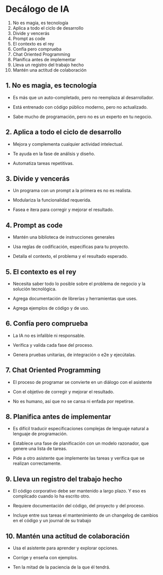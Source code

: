 # Decálogo de IA

1. No es magia, es tecnología
2. Aplica a todo el ciclo de desarrollo
3. Divide y vencerás
4. Prompt as code
5. El contexto es el rey
6. Confía pero comprueba
7. Chat Oriented Programming
8. Planifica antes de implementar
9. Lleva un registro del trabajo hecho
10. Mantén una actitud de colaboración

## 1. No es magia, es tecnología

- Es más que un auto-completado, pero no reemplaza al desarrollador.

- Está entrenado con código público moderno, pero no actualizado.

- Sabe mucho de programación, pero no es un experto en tu negocio.

## 2. Aplica a todo el ciclo de desarrollo

- Mejora y complementa cualquier actividad intelectual.

- Te ayuda en la fase de análisis y diseño.

- Automatiza tareas repetitivas.

## 3. Divide y vencerás

- Un programa con un prompt a la primera es no es realista.

- Modulariza la funcionalidad requerida.
  
- Fasea e itera para corregir y mejorar el resultado.

## 4. Prompt as code

- Mantén una biblioteca de instrucciones generales 

- Usa reglas de codificación, específicas para tu proyecto.

- Detalla el contexto, el problema y el resultado esperado.

## 5. El contexto es el rey

- Necesita saber todo lo posible sobre el problema de negocio y la solución tecnológica.

- Agrega documentación de librerías y herramientas que uses.

- Agrega ejemplos de código y de uso.

## 6. Confía pero comprueba

- La IA no es infalible ni responsable. 
  
- Verifica y valida cada fase del proceso.

- Genera pruebas unitarias, de integración o e2e y ejecútalas.

## 7. Chat Oriented Programming

- El proceso de programar se convierte en un diálogo con el asistente
  
- Con el objetivo de corregir y mejorar el resultado.

- No es humano, así que no se cansa ni enfada por repetirse.

## 8. Planifica antes de implementar

- Es difícil traducir especificaciones complejas de lenguaje natural a lenguaje de programación.

- Establece una fase de planificación con un modelo razonador, que genere una lista de tareas.

- Pide a otro asistente que implemente las tareas y verifica que se realizan correctamente.

## 9. Lleva un registro del trabajo hecho

- El código corporativo debe ser mantenido a largo plazo. Y eso es complicado cuando lo ha escrito otro.

- Requiere documentación del código, del proyecto y del proceso.

- Incluye entre sus tareas el mantenimiento de un changelog de cambios en el código y un journal de su trabajo



## 10. Mantén una actitud de colaboración

- Usa el asistente para aprender y explorar opciones.

- Corrige y enseña con ejemplos.
  
- Ten la mitad de la paciencia de la que él tendrá.



